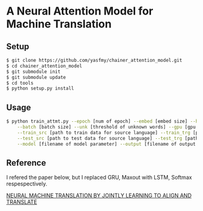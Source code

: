 # A Neural Attention Model for Machine Translation

## Setup

```sh
$ git clone https://github.com/yasfmy/chainer_attention_model.git
$ cd chainer_attention_model
$ git submodule init
$ git submodule update
$ cd tools
$ python setup.py install
```

## Usage

```sh
$ python train_attmt.py --epoch [num of epoch] --embed [embed size] --hidden [hidden size] \
    --batch [batch size] --unk [threshold of unknown words] --gpu [gpu id] \
    --train_src [path to train data for source language] --train_trg [path to train data for target language] \
    --test_src [path to test data for source language] --test_trg [path to test data for target language] \
    --model [filename of model parameter] --output [filename of output of test data]
```

## Reference

I refered the paper below, but I replaced GRU, Maxout with LSTM, Softmax respespectively.

[NEURAL MACHINE TRANSLATION BY JOINTLY LEARNING TO ALIGN AND TRANSLATE](https://arxiv.org/pdf/1409.0473v7.pdf)
